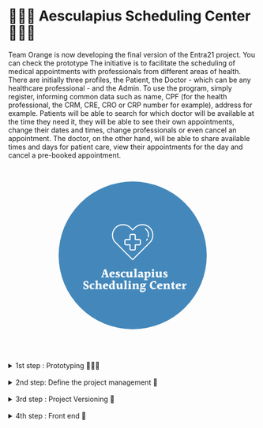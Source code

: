 # 👩🏻‍⚕️ Aesculapius Scheduling Center 👩🏻‍⚕️

Team Orange is now developing the final version of the Entra21 project. You can check the prototype The initiative is to facilitate the scheduling of medical appointments with professionals from different areas of health. There are initially three profiles, the Patient, the Doctor - which can be any healthcare professional - and the Admin. To use the program, simply register, informing common data such as name, CPF (for the health professional, the CRM, CRE, CRO or CRP number for example), address for example. Patients will be able to search for which doctor will be available at the time they need it, they will be able to see their own appointments, change their dates and times, change professionals or even cancel an appointment. The doctor, on the other hand, will be able to share available times and days for patient care, view their appointments for the day and cancel a pre-booked appointment.

<br>

<p align=center>
<img src="./main/src/assets/logos/logo_1.png" width=300px  style="border-radius: 50%">
<p>


<br>

<br>

<details>
<summary>1st step : Prototyping 👨🏻‍🎨</summary>
One of the most important parts of developing, its prototype the system, because it makes the process of structuring the application a lot easier when comes about designing the screens. Thinking about it, Orange Team took some hours and a lot of imagination to desing the system layout. We used Figma for this. Here is the preview :

<br>
<img src="./main/src/assets/readme/prototype.png">
<br>
</details>

<br>

<details>
<summary>2nd step: Define the project management 🤖</summary>
Another important point about development, it's to define the software to manage all the tasks on the backlog. For this, we used Trello.

<br>
<img src="./main/src/assets/readme/trello.png">
 <br>
</details>


<br>

<details>
<summary>3rd step : Project Versioning 🧩</summary>
To manage the project versioning, we created an organization at Git. We organized the repositories between front-end and back-end.

<br>
<img src="./main/src/assets/readme/github.png">
<br>

</details>

<br>

<details>
<summary>4th step : Front end 🎨</summary>
Basing our concepts on the best practices of the front end developing, we are using Angular, a typescript framework, developed by Google. Angular is a framework based on the component concept. Each part of the code can be a component, with their own logic and peculiarities. We organized the components based on the user access. We have the components to the patient, the professional and the admin.
Each one has their own services and models, that comunicate with the back end , sending  the requests.

<br>
<img src="./main/src/assets/readme/vscode.png">
<br>

</details>


